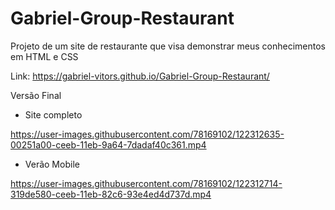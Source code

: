 # Gabriel-Group-Restaurant
Projeto de um site de restaurante que visa demonstrar meus conhecimentos em HTML e CSS

Link: https://gabriel-vitors.github.io/Gabriel-Group-Restaurant/

Versão Final
- Site completo



https://user-images.githubusercontent.com/78169102/122312635-00251a00-ceeb-11eb-9a64-7dadaf40c361.mp4




- Verão Mobile



https://user-images.githubusercontent.com/78169102/122312714-319de580-ceeb-11eb-82c6-93e4ed4d737d.mp4





